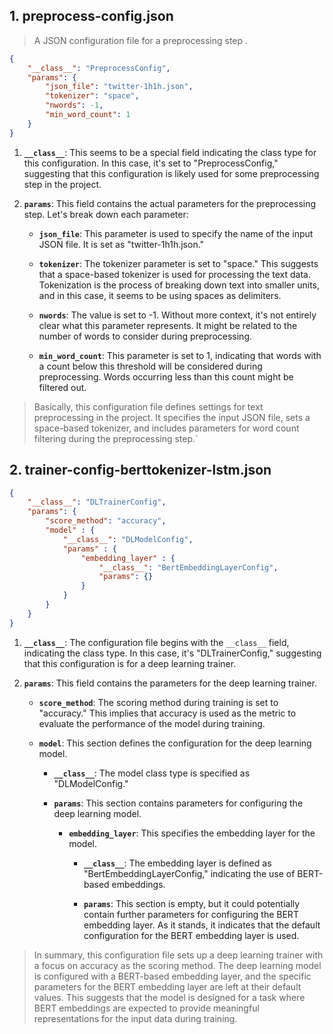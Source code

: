 ## 1. preprocess-config.json  
> A JSON configuration file for a preprocessing step .

```json
{
    "__class__": "PreprocessConfig",
    "params": {
        "json_file": "twitter-1h1h.json",
        "tokenizer": "space",
        "nwords": -1,           
        "min_word_count": 1
    }
}
```

1. **`__class__`**: This seems to be a special field indicating the class type for this configuration. In this case, it's set to "PreprocessConfig," suggesting that this configuration is likely used for some preprocessing step in the project.

2. **`params`**: This field contains the actual parameters for the preprocessing step. Let's break down each parameter:

   - **`json_file`**: This parameter is used to specify the name of the input JSON file. It is set as "twitter-1h1h.json."

   - **`tokenizer`**: The tokenizer parameter is set to "space." This suggests that a space-based tokenizer is used for processing the text data. Tokenization is the process of breaking down text into smaller units, and in this case, it seems to be using spaces as delimiters.

   - **`nwords`**: The value is set to -1. Without more context, it's not entirely clear what this parameter represents. It might be related to the number of words to consider during preprocessing.

   - **`min_word_count`**: This parameter is set to 1, indicating that words with a count below this threshold will be considered during preprocessing. Words occurring less than this count might be filtered out.

> Basically, this configuration file defines settings for text preprocessing in the project. It specifies the input JSON file, sets a space-based tokenizer, and includes parameters for word count filtering during the preprocessing step.`


## 2. trainer-config-berttokenizer-lstm.json

```json
{
    "__class__": "DLTrainerConfig",
    "params": {
        "score_method": "accuracy",
        "model" : {
            "__class__": "DLModelConfig",
            "params" : {
                "embedding_layer" : {
                    "__class__": "BertEmbeddingLayerConfig",
                    "params": {}
                }
            }
        }
    }
}
```

1. **`__class__`**: The configuration file begins with the `__class__` field, indicating the class type. In this case, it's "DLTrainerConfig," suggesting that this configuration is for a deep learning trainer.

2. **`params`**: This field contains the parameters for the deep learning trainer.

   - **`score_method`**: The scoring method during training is set to "accuracy." This implies that accuracy is used as the metric to evaluate the performance of the model during training.

   - **`model`**: This section defines the configuration for the deep learning model.

      - **`__class__`**: The model class type is specified as "DLModelConfig."

      - **`params`**: This section contains parameters for configuring the deep learning model.

         - **`embedding_layer`**: This specifies the embedding layer for the model.

            - **`__class__`**: The embedding layer is defined as "BertEmbeddingLayerConfig," indicating the use of BERT-based embeddings.

            - **`params`**: This section is empty, but it could potentially contain further parameters for configuring the BERT embedding layer. As it stands, it indicates that the default configuration for the BERT embedding layer is used.

> In summary, this configuration file sets up a deep learning trainer with a focus on accuracy as the scoring method. The deep learning model is configured with a BERT-based embedding layer, and the specific parameters for the BERT embedding layer are left at their default values. This suggests that the model is designed for a task where BERT embeddings are expected to provide meaningful representations for the input data during training.
